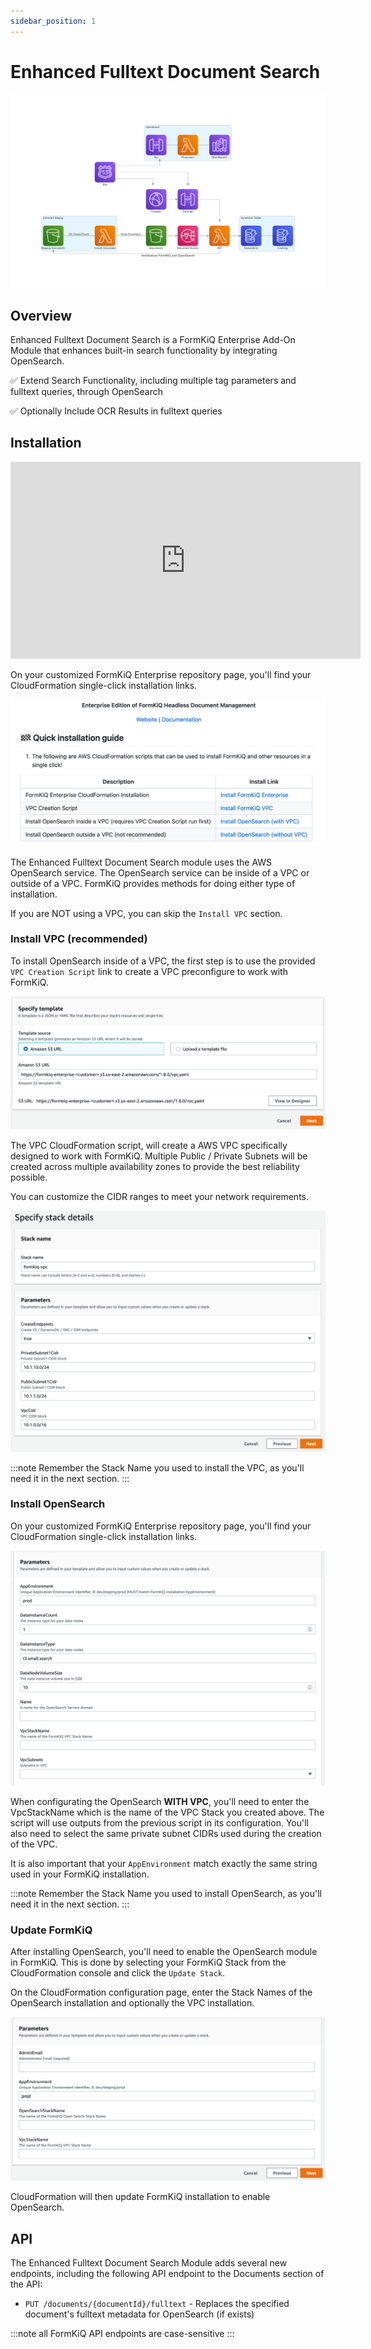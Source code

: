```yaml
---
sidebar_position: 1
---
```


# Enhanced Fulltext Document Search

![FormKiQ OpenSearch Architecture](./img/architecture_formkiq_and_opensearch.png)

## Overview

Enhanced Fulltext Document Search is a FormKiQ Enterprise Add-On Module that enhances built-in search functionality by integrating OpenSearch.

✅ Extend Search Functionality, including multiple tag parameters and fulltext queries, through OpenSearch

✅ Optionally Include OCR Results in fulltext queries

## Installation

<iframe width="560" height="315" src="https://www.youtube.com/embed/brvHNrICnXE" title="YouTube video player" frameborder="0" allow="accelerometer; autoplay; clipboard-write; encrypted-media; gyroscope; picture-in-picture; web-share" allowfullscreen></iframe>

On your customized FormKiQ Enterprise repository page, you'll find your CloudFormation single-click installation links.

![CloudFormation Enterprise Scripts](./img/cf-enterprise-scripts.png)

The Enhanced Fulltext Document Search module uses the AWS OpenSearch service. The OpenSearch service can be inside of a VPC or outside of a VPC. FormKiQ provides methods for doing either type of installation.

If you are NOT using a VPC, you can skip the `Install VPC` section.

### Install VPC (recommended)

To install OpenSearch inside of a VPC, the first step is to use the provided `VPC Creation Script` link to create a VPC preconfigure to work with FormKiQ.

![CloudFormation VPC Installation](./img/cf-vpc.png)

The VPC CloudFormation script, will create a AWS VPC specifically designed to work with FormKiQ. Multiple Public / Private Subnets will be created across multiple availability zones to provide the best reliability possible.

You can customize the CIDR ranges to meet your network requirements.

![CloudFormation VPC Configuration](./img/cf-vpc.config.png)

:::note
Remember the Stack Name you used to install the VPC, as you'll need it in the next section.
:::


### Install OpenSearch

On your customized FormKiQ Enterprise repository page, you'll find your CloudFormation single-click installation links.

![CloudFormation OpenSearch Installation](./img/cf-opensearch-install.png)

When configurating the OpenSearch **WITH VPC**, you'll need to enter the VpcStackName which is the name of the VPC Stack you created above. The script will use outputs from the previous script in its configuration. You'll also need to select the same private subnet CIDRs used during the creation of the VPC.

It is also important that your `AppEnvironment` match exactly the same string used in your FormKiQ installation.

:::note
Remember the Stack Name you used to install OpenSearch, as you'll need it in the next section.
:::

### Update FormKiQ

After installing OpenSearch, you'll need to enable the OpenSearch module in FormKiQ. This is done by selecting your FormKiQ Stack from the CloudFormation console and click the `Update Stack`.

On the CloudFormation configuration page, enter the Stack Names of the OpenSearch installation and optionally the VPC installation.

![CloudFormation FormKiQ Update](./img/cf-formkiq-update.png)

CloudFormation will then update FormKiQ installation to enable OpenSearch.

## API

The Enhanced Fulltext Document Search Module adds several new endpoints, including the following API endpoint to the Documents section of the API:

* `PUT /documents/{documentId}/fulltext` - Replaces the specified document's fulltext metadata for OpenSearch (if exists)

:::note
all FormKiQ API endpoints are case-sensitive
:::

